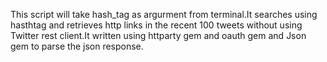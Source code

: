 This script will take hash_tag as argurment from terminal.It searches using hasthtag and retrieves http links in the recent 100 tweets without using Twitter rest client.It written using httparty gem and oauth gem and Json gem to parse the json response.
